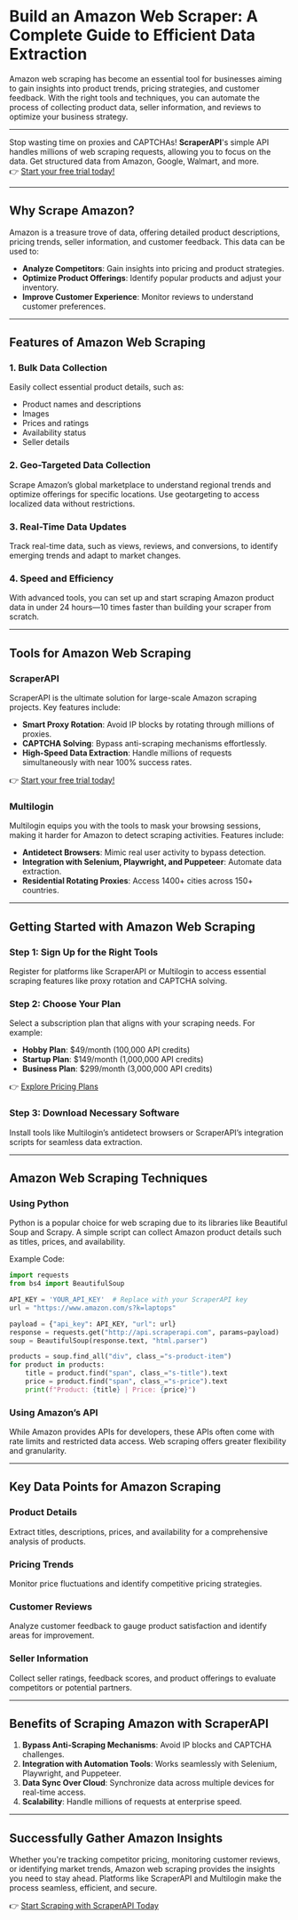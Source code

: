 
# Build an Amazon Web Scraper: A Complete Guide to Efficient Data Extraction

Amazon web scraping has become an essential tool for businesses aiming to gain insights into product trends, pricing strategies, and customer feedback. With the right tools and techniques, you can automate the process of collecting product data, seller information, and reviews to optimize your business strategy.

---

Stop wasting time on proxies and CAPTCHAs! **ScraperAPI**'s simple API handles millions of web scraping requests, allowing you to focus on the data. Get structured data from Amazon, Google, Walmart, and more.  
👉 [Start your free trial today!](https://bit.ly/Scraperapi)

---

## Why Scrape Amazon?

Amazon is a treasure trove of data, offering detailed product descriptions, pricing trends, seller information, and customer feedback. This data can be used to:

- **Analyze Competitors**: Gain insights into pricing and product strategies.
- **Optimize Product Offerings**: Identify popular products and adjust your inventory.
- **Improve Customer Experience**: Monitor reviews to understand customer preferences.

---

## Features of Amazon Web Scraping

### 1. Bulk Data Collection
Easily collect essential product details, such as:

- Product names and descriptions
- Images
- Prices and ratings
- Availability status
- Seller details

### 2. Geo-Targeted Data Collection
Scrape Amazon’s global marketplace to understand regional trends and optimize offerings for specific locations. Use geotargeting to access localized data without restrictions.

### 3. Real-Time Data Updates
Track real-time data, such as views, reviews, and conversions, to identify emerging trends and adapt to market changes.

### 4. Speed and Efficiency
With advanced tools, you can set up and start scraping Amazon product data in under 24 hours—10 times faster than building your scraper from scratch.

---

## Tools for Amazon Web Scraping

### ScraperAPI
ScraperAPI is the ultimate solution for large-scale Amazon scraping projects. Key features include:

- **Smart Proxy Rotation**: Avoid IP blocks by rotating through millions of proxies.
- **CAPTCHA Solving**: Bypass anti-scraping mechanisms effortlessly.
- **High-Speed Data Extraction**: Handle millions of requests simultaneously with near 100% success rates.

👉 [Start your free trial today!](https://bit.ly/Scraperapi)

### Multilogin
Multilogin equips you with the tools to mask your browsing sessions, making it harder for Amazon to detect scraping activities. Features include:

- **Antidetect Browsers**: Mimic real user activity to bypass detection.
- **Integration with Selenium, Playwright, and Puppeteer**: Automate data extraction.
- **Residential Rotating Proxies**: Access 1400+ cities across 150+ countries.

---

## Getting Started with Amazon Web Scraping

### Step 1: Sign Up for the Right Tools
Register for platforms like ScraperAPI or Multilogin to access essential scraping features like proxy rotation and CAPTCHA solving.

### Step 2: Choose Your Plan
Select a subscription plan that aligns with your scraping needs. For example:

- **Hobby Plan**: $49/month (100,000 API credits)
- **Startup Plan**: $149/month (1,000,000 API credits)
- **Business Plan**: $299/month (3,000,000 API credits)

👉 [Explore Pricing Plans](https://bit.ly/Scraperapi)

### Step 3: Download Necessary Software
Install tools like Multilogin’s antidetect browsers or ScraperAPI’s integration scripts for seamless data extraction.

---

## Amazon Web Scraping Techniques

### Using Python
Python is a popular choice for web scraping due to its libraries like Beautiful Soup and Scrapy. A simple script can collect Amazon product details such as titles, prices, and availability.

Example Code:
```python
import requests
from bs4 import BeautifulSoup

API_KEY = 'YOUR_API_KEY'  # Replace with your ScraperAPI key
url = "https://www.amazon.com/s?k=laptops"

payload = {"api_key": API_KEY, "url": url}
response = requests.get("http://api.scraperapi.com", params=payload)
soup = BeautifulSoup(response.text, "html.parser")

products = soup.find_all("div", class_="s-product-item")
for product in products:
    title = product.find("span", class_="s-title").text
    price = product.find("span", class_="s-price").text
    print(f"Product: {title} | Price: {price}")
```

### Using Amazon’s API
While Amazon provides APIs for developers, these APIs often come with rate limits and restricted data access. Web scraping offers greater flexibility and granularity.

---

## Key Data Points for Amazon Scraping

### Product Details
Extract titles, descriptions, prices, and availability for a comprehensive analysis of products.

### Pricing Trends
Monitor price fluctuations and identify competitive pricing strategies.

### Customer Reviews
Analyze customer feedback to gauge product satisfaction and identify areas for improvement.

### Seller Information
Collect seller ratings, feedback scores, and product offerings to evaluate competitors or potential partners.

---

## Benefits of Scraping Amazon with ScraperAPI

1. **Bypass Anti-Scraping Mechanisms**: Avoid IP blocks and CAPTCHA challenges.
2. **Integration with Automation Tools**: Works seamlessly with Selenium, Playwright, and Puppeteer.
3. **Data Sync Over Cloud**: Synchronize data across multiple devices for real-time access.
4. **Scalability**: Handle millions of requests at enterprise speed.

---

## Successfully Gather Amazon Insights

Whether you're tracking competitor pricing, monitoring customer reviews, or identifying market trends, Amazon web scraping provides the insights you need to stay ahead. Platforms like ScraperAPI and Multilogin make the process seamless, efficient, and secure.

👉 [Start Scraping with ScraperAPI Today](https://bit.ly/Scraperapi)
